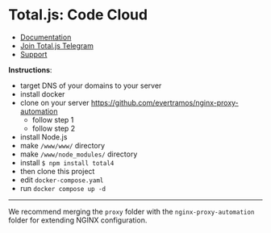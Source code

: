 # Total.js: Code Cloud

- [Documentation](https://docs.totaljs.com)
- [Join Total.js Telegram](https://t.me/totaljs)
- [Support](https://www.totaljs.com/support/)

__Instructions__:

- target DNS of your domains to your server
- install docker
- clone on your server https://github.com/evertramos/nginx-proxy-automation
	- follow step 1
	- follow step 2
- install Node.js
- make `/www/www/` directory
- make `/www/node_modules/` directory
- install `$ npm install total4`
- then clone this project
- edit `docker-compose.yaml`
- run `docker compose up -d`

---

We recommend merging the `proxy` folder with the `nginx-proxy-automation` folder for extending NGINX configuration.